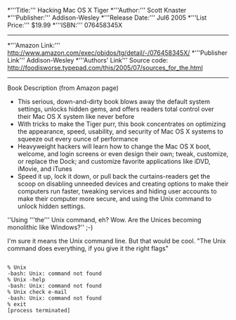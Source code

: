 


*'''Title:'''
Hacking Mac OS X Tiger
*'''Author:'''
Scott Knaster
*'''Publisher:'''
Addison-Wesley
*'''Release Date:'''
Jul6 2005
*'''List Price:'''
$19.99
*'''ISBN:'''
076458345X


----

*'''Amazon Link:'''
http://www.amazon.com/exec/obidos/tg/detail/-/076458345X/
*'''Publisher Link'''
Addison-Wesley
*'''Authors' Link'''
Source code:  http://foodisworse.typepad.com/this/2005/07/sources_for_the.html



----

Book Description (from Amazon page)

* This serious, down-and-dirty book blows away the default system settings, unlocks hidden gems, and offers readers total control over their Mac OS X system like never before
* With tricks to make the Tiger purr, this book concentrates on optimizing the appearance, speed, usability, and security of Mac OS X systems to squeeze out every ounce of performance
* Heavyweight hackers will learn how to change the Mac OS X boot, welcome, and login screens or even design their own; tweak, customize, or replace the Dock; and customize favorite applications like iDVD, iMovie, and iTunes
* Speed it up, lock it down, or pull back the curtains-readers get the scoop on disabling unneeded devices and creating options to make their computers run faster, tweaking services and hiding user accounts to make their computer more secure, and using the Unix command to unlock hidden settings.


''Using '''the''' Unix command, eh? Wow. Are the Unices becoming monolithic like Windows?'' ;-)

I'm sure it means the Unix command line. But that would be cool. "The Unix command does everything, if you give it the right flags"

<code>
% Unix
-bash: Unix: command not found
% Unix -help
-bash: Unix: command not found
% Unix check e-mail
-bash: Unix: command not found
% exit
[process terminated]
</code>